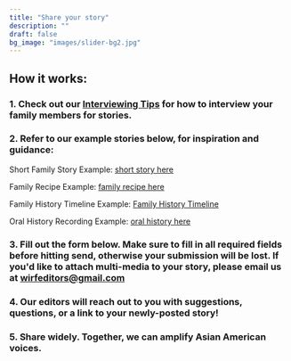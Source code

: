 ```yaml
---
title: "Share your story"
description: ""
draft: false
bg_image: "images/slider-bg2.jpg"
---
```


## How it works: 

### 1. Check out our [Interviewing Tips](https://keen-shirley-2fbefd.netlify.app/tips) for how to interview your family members for stories.

### 2. Refer to our example stories below, for inspiration and guidance:

Short Family Story Example: [short story here](https://wirf.netlify.app/read/sample_post_20200829/)

Family Recipe Example: [family recipe here](https://wirf.netlify.app/read/sample_post_20200829/)

Family History Timeline Example: [Family History Timeline](https://wirf.netlify.app/read/family_history_timeline_20201010/)

Oral History Recording Example: [oral history here](https://wirf.netlify.app/read/sample_post_20200829/)

### 3. Fill out the form below. Make sure to fill in all required fields before hitting send, otherwise your submission will be lost. If you'd like to attach multi-media to your story, please email us at [wirfeditors@gmail.com](mailto:wirfeditors@gmail.com)
### 4. Our editors will reach out to you with suggestions, questions, or a link to your newly-posted story!
### 5. Share widely. Together, we can amplify Asian American voices.
